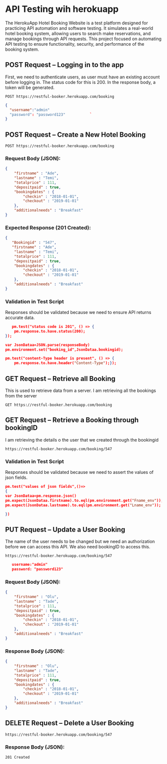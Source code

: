 # API Testing wih herokuapp

The HerokuApp Hotel Booking Website is a test platform designed for practicing API automation and software testing. It simulates a real-world hotel booking system, allowing users to search make reservations, and manage bookings through API requests.
This project focused on automating API testing to ensure functionality, security, and performance of the booking system.

## POST Request – Logging in to the app
First, we need to authenticate users, as user must have an existing account before logging in. The status code for this is 200. In the response body, a token will be generated.

```POST https://restful-booker.herokuapp.com/booking ```

```json
{
  "username":"admin"
  "password": "password123"           `
}
```
## POST Request – Create a New Hotel Booking

```POST https://restful-booker.herokuapp.com/booking```

### Request Body (JSON):
```json
{
    "firstname" : "Ade",
    "lastname" : "Temi",
    "totalprice" : 111,
    "depositpaid" : true,
    "bookingdates" : {
        "checkin" : "2018-01-01",
        "checkout" : "2019-01-01"
    },
    "additionalneeds" : "Breakfast"
}
```
### Expected Response (201 Created):

```json
{
   "Bookingid" : "547",
   "firstname" : "Ade",
    "lastname" : "Temi",
    "totalprice" : 111,
    "depositpaid" : true,
    "bookingdates" : {
        "checkin" : "2018-01-01",
        "checkout" : "2019-01-01"
    },
    "additionalneeds" : "Breakfast"
}
```
### Validation in Test Script  
Responses should be validated because we need to ensure API returns accurate data.

```json
   pm.test("status code is 201", () => {
    pm.response.to.have.status(200);
});

var JsonDataa=JSON.parse(responseBody)
pm.environment.set("booking_id",JsonDataa.bookingid);

pm.test("content-Type header is present", () => {    
    pm.response.to.have.header("Content-Type");});
```
## GET Request – Retrieve all Booking

This is used to retrieve data from a server. I am retrieving all the bookings from the server

``` GET https://restful-booker.herokuapp.com/booking ```

## GET Request – Retrieve a Booking through bookingID
I am retrieving the details o the user that we created through the bookingid

``` https://restful-booker.herokuapp.com/booking/547 ```

### Validation in Test Script  
Responses should be validated because we need to assert the values of json fields.

```json
pm.test("values of json fields",()=>
{
var JsonDataa=pm.response.json()
pm.expect(JsonDataa.firstname).to.eql(pm.environment.get("Fname_env"));
pm.expect(JsonDataa.lastname).to.eql(pm.environment.get("Lname_env"));

})
```

## PUT Request – Update a User Booking 
The name of the user needs to be changed but we need an authorization before we can access this API. We also need bookingID to access this.

``` https://restful-booker.herokuapp.com/booking/547 ```

```json
   username:"admin"
   password: "password123" 
```

### Request Body (JSON):

```json
{
    "firstname" : "Olu",
    "lastname" : "Tade",
    "totalprice" : 111,
    "depositpaid" : true,
    "bookingdates" : {
        "checkin" : "2018-01-01",
        "checkout" : "2019-01-01"
    },
    "additionalneeds" : "Breakfast"
}
```
### Response Body (JSON):
```json
{
    "firstname" : "Olu",
    "lastname" : "Tade",
    "totalprice" : 111,
    "depositpaid" : true,
    "bookingdates" : {
        "checkin" : "2018-01-01",
        "checkout" : "2019-01-01"
    },
    "additionalneeds" : "Breakfast"
}
```

## DELETE Request – Delete a User Booking 

``` https://restful-booker.herokuapp.com/booking/547 ```

### Response Body (JSON):
``` 201 Created ```
